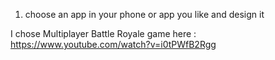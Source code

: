1. choose an app in your phone or app you like and design it

I chose Multiplayer Battle Royale game here :
https://www.youtube.com/watch?v=i0tPWfB2Rgg